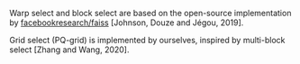 Warp select and block select are based on the open-source implementation by [facebookresearch/faiss](https://github.com/facebookresearch/faiss) [Johnson, Douze and Jégou, 2019].

Grid select (PQ-grid) is implemented by ourselves, inspired by multi-block select [Zhang and Wang, 2020].
